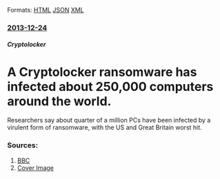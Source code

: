
Formats: [HTML](/news/2013/12/24/a-cryptolocker-ransomware-has-infected-about-250-000-computers-around-the-world.html)  [JSON](/news/2013/12/24/a-cryptolocker-ransomware-has-infected-about-250-000-computers-around-the-world.json)  [XML](/news/2013/12/24/a-cryptolocker-ransomware-has-infected-about-250-000-computers-around-the-world.xml)  

### [2013-12-24](/news/2013/12/24/index.md)

##### Cryptolocker
# A Cryptolocker ransomware has infected about 250,000 computers around the world. 

Researchers say about quarter of a million PCs have been infected by a virulent form of ransomware, with the US and Great Britain worst hit.


### Sources:

1. [BBC](http://www.bbc.co.uk/news/technology-25506020)
1. [Cover Image](https://ichef.bbci.co.uk/news/1024/media/images/71944000/jpg/_71944676_doll.jpg)
